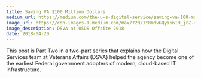 ```yaml
---
title: Saving VA $100 Million Dollars
medium_url: https://medium.com/the-u-s-digital-service/saving-va-100-million-dollars-c5d992e0cf54
image_url: https://cdn-images-1.medium.com/max/720/1*8mdvGQyi56IH_jrZ-HQ-pQ.jpeg
image_description: DSVA at USDS Offsite 2018 
date: 2018-04-20
---
```

This post is Part Two in a two-part series that explains how the Digital Services team at Veterans Affairs (DSVA) helped the agency become one of the earliest Federal government adopters of modern, cloud-based IT infrastructure.
